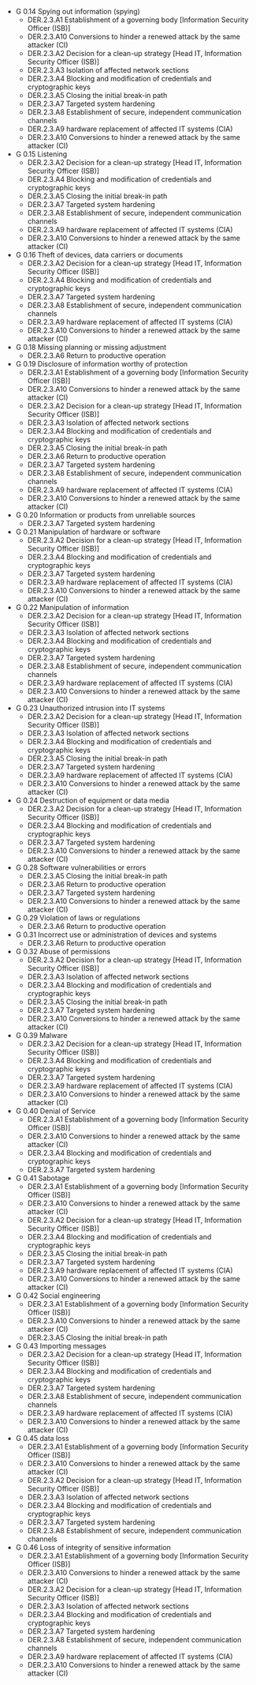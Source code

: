 * G 0.14 Spying out information (spying)
  * DER.2.3.A1 Establishment of a governing body [Information Security Officer (ISB)]
  * DER.2.3.A10 Conversions to hinder a renewed attack by the same attacker (CI)
  * DER.2.3.A2 Decision for a clean-up strategy [Head IT, Information Security Officer (ISB)]
  * DER.2.3.A3 Isolation of affected network sections
  * DER.2.3.A4 Blocking and modification of credentials and cryptographic keys
  * DER.2.3.A5 Closing the initial break-in path
  * DER.2.3.A7 Targeted system hardening
  * DER.2.3.A8 Establishment of secure, independent communication channels
  * DER.2.3.A9 hardware replacement of affected IT systems (CIA)
  * DER.2.3.A10 Conversions to hinder a renewed attack by the same attacker (CI)
* G 0.15 Listening
  * DER.2.3.A2 Decision for a clean-up strategy [Head IT, Information Security Officer (ISB)]
  * DER.2.3.A4 Blocking and modification of credentials and cryptographic keys
  * DER.2.3.A5 Closing the initial break-in path
  * DER.2.3.A7 Targeted system hardening
  * DER.2.3.A8 Establishment of secure, independent communication channels
  * DER.2.3.A9 hardware replacement of affected IT systems (CIA)
  * DER.2.3.A10 Conversions to hinder a renewed attack by the same attacker (CI)
* G 0.16 Theft of devices, data carriers or documents
  * DER.2.3.A2 Decision for a clean-up strategy [Head IT, Information Security Officer (ISB)]
  * DER.2.3.A4 Blocking and modification of credentials and cryptographic keys
  * DER.2.3.A7 Targeted system hardening
  * DER.2.3.A8 Establishment of secure, independent communication channels
  * DER.2.3.A9 hardware replacement of affected IT systems (CIA)
  * DER.2.3.A10 Conversions to hinder a renewed attack by the same attacker (CI)
* G 0.18 Missing planning or missing adjustment
  * DER.2.3.A6 Return to productive operation
* G 0.19 Disclosure of information worthy of protection
  * DER.2.3.A1 Establishment of a governing body [Information Security Officer (ISB)]
  * DER.2.3.A10 Conversions to hinder a renewed attack by the same attacker (CI)
  * DER.2.3.A2 Decision for a clean-up strategy [Head IT, Information Security Officer (ISB)]
  * DER.2.3.A3 Isolation of affected network sections
  * DER.2.3.A4 Blocking and modification of credentials and cryptographic keys
  * DER.2.3.A5 Closing the initial break-in path
  * DER.2.3.A6 Return to productive operation
  * DER.2.3.A7 Targeted system hardening
  * DER.2.3.A8 Establishment of secure, independent communication channels
  * DER.2.3.A9 hardware replacement of affected IT systems (CIA)
  * DER.2.3.A10 Conversions to hinder a renewed attack by the same attacker (CI)
* G 0.20 Information or products from unreliable sources
  * DER.2.3.A7 Targeted system hardening
* G 0.21 Manipulation of hardware or software
  * DER.2.3.A2 Decision for a clean-up strategy [Head IT, Information Security Officer (ISB)]
  * DER.2.3.A4 Blocking and modification of credentials and cryptographic keys
  * DER.2.3.A7 Targeted system hardening
  * DER.2.3.A9 hardware replacement of affected IT systems (CIA)
  * DER.2.3.A10 Conversions to hinder a renewed attack by the same attacker (CI)
* G 0.22 Manipulation of information
  * DER.2.3.A2 Decision for a clean-up strategy [Head IT, Information Security Officer (ISB)]
  * DER.2.3.A3 Isolation of affected network sections
  * DER.2.3.A4 Blocking and modification of credentials and cryptographic keys
  * DER.2.3.A7 Targeted system hardening
  * DER.2.3.A8 Establishment of secure, independent communication channels
  * DER.2.3.A9 hardware replacement of affected IT systems (CIA)
  * DER.2.3.A10 Conversions to hinder a renewed attack by the same attacker (CI)
* G 0.23 Unauthorized intrusion into IT systems
  * DER.2.3.A2 Decision for a clean-up strategy [Head IT, Information Security Officer (ISB)]
  * DER.2.3.A3 Isolation of affected network sections
  * DER.2.3.A4 Blocking and modification of credentials and cryptographic keys
  * DER.2.3.A5 Closing the initial break-in path
  * DER.2.3.A7 Targeted system hardening
  * DER.2.3.A9 hardware replacement of affected IT systems (CIA)
  * DER.2.3.A10 Conversions to hinder a renewed attack by the same attacker (CI)
* G 0.24 Destruction of equipment or data media
  * DER.2.3.A2 Decision for a clean-up strategy [Head IT, Information Security Officer (ISB)]
  * DER.2.3.A4 Blocking and modification of credentials and cryptographic keys
  * DER.2.3.A7 Targeted system hardening
  * DER.2.3.A10 Conversions to hinder a renewed attack by the same attacker (CI)
* G 0.28 Software vulnerabilities or errors
  * DER.2.3.A5 Closing the initial break-in path
  * DER.2.3.A6 Return to productive operation
  * DER.2.3.A7 Targeted system hardening
  * DER.2.3.A10 Conversions to hinder a renewed attack by the same attacker (CI)
* G 0.29 Violation of laws or regulations
  * DER.2.3.A6 Return to productive operation
* G 0.31 Incorrect use or administration of devices and systems
  * DER.2.3.A6 Return to productive operation
* G 0.32 Abuse of permissions
  * DER.2.3.A2 Decision for a clean-up strategy [Head IT, Information Security Officer (ISB)]
  * DER.2.3.A3 Isolation of affected network sections
  * DER.2.3.A4 Blocking and modification of credentials and cryptographic keys
  * DER.2.3.A5 Closing the initial break-in path
  * DER.2.3.A7 Targeted system hardening
  * DER.2.3.A10 Conversions to hinder a renewed attack by the same attacker (CI)
* G 0.39 Malware
  * DER.2.3.A2 Decision for a clean-up strategy [Head IT, Information Security Officer (ISB)]
  * DER.2.3.A4 Blocking and modification of credentials and cryptographic keys
  * DER.2.3.A7 Targeted system hardening
  * DER.2.3.A9 hardware replacement of affected IT systems (CIA)
  * DER.2.3.A10 Conversions to hinder a renewed attack by the same attacker (CI)
* G 0.40 Denial of Service
  * DER.2.3.A1 Establishment of a governing body [Information Security Officer (ISB)]
  * DER.2.3.A10 Conversions to hinder a renewed attack by the same attacker (CI)
  * DER.2.3.A4 Blocking and modification of credentials and cryptographic keys
  * DER.2.3.A7 Targeted system hardening
* G 0.41 Sabotage
  * DER.2.3.A1 Establishment of a governing body [Information Security Officer (ISB)]
  * DER.2.3.A10 Conversions to hinder a renewed attack by the same attacker (CI)
  * DER.2.3.A2 Decision for a clean-up strategy [Head IT, Information Security Officer (ISB)]
  * DER.2.3.A4 Blocking and modification of credentials and cryptographic keys
  * DER.2.3.A5 Closing the initial break-in path
  * DER.2.3.A7 Targeted system hardening
  * DER.2.3.A9 hardware replacement of affected IT systems (CIA)
  * DER.2.3.A10 Conversions to hinder a renewed attack by the same attacker (CI)
* G 0.42 Social engineering
  * DER.2.3.A1 Establishment of a governing body [Information Security Officer (ISB)]
  * DER.2.3.A10 Conversions to hinder a renewed attack by the same attacker (CI)
  * DER.2.3.A5 Closing the initial break-in path
* G 0.43 Importing messages
  * DER.2.3.A2 Decision for a clean-up strategy [Head IT, Information Security Officer (ISB)]
  * DER.2.3.A4 Blocking and modification of credentials and cryptographic keys
  * DER.2.3.A7 Targeted system hardening
  * DER.2.3.A8 Establishment of secure, independent communication channels
  * DER.2.3.A9 hardware replacement of affected IT systems (CIA)
  * DER.2.3.A10 Conversions to hinder a renewed attack by the same attacker (CI)
* G 0.45 data loss
  * DER.2.3.A1 Establishment of a governing body [Information Security Officer (ISB)]
  * DER.2.3.A10 Conversions to hinder a renewed attack by the same attacker (CI)
  * DER.2.3.A2 Decision for a clean-up strategy [Head IT, Information Security Officer (ISB)]
  * DER.2.3.A3 Isolation of affected network sections
  * DER.2.3.A4 Blocking and modification of credentials and cryptographic keys
  * DER.2.3.A7 Targeted system hardening
  * DER.2.3.A8 Establishment of secure, independent communication channels
* G 0.46 Loss of integrity of sensitive information
  * DER.2.3.A1 Establishment of a governing body [Information Security Officer (ISB)]
  * DER.2.3.A10 Conversions to hinder a renewed attack by the same attacker (CI)
  * DER.2.3.A2 Decision for a clean-up strategy [Head IT, Information Security Officer (ISB)]
  * DER.2.3.A3 Isolation of affected network sections
  * DER.2.3.A4 Blocking and modification of credentials and cryptographic keys
  * DER.2.3.A7 Targeted system hardening
  * DER.2.3.A8 Establishment of secure, independent communication channels
  * DER.2.3.A9 hardware replacement of affected IT systems (CIA)
  * DER.2.3.A10 Conversions to hinder a renewed attack by the same attacker (CI)
